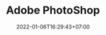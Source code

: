 ---
date        : 2022-01-06T16:29:43+07:00
title       : Adobe PhotoShop
description : Pustaka digital untuk belajar aplikasi pengolah grafis Adobe PhotoShop
slug        : photoshop
---